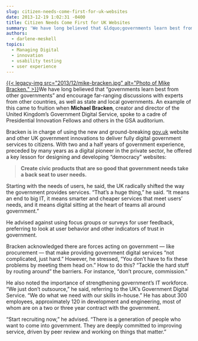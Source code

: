 ```yaml
---
slug: citizen-needs-come-first-for-uk-websites
date: 2013-12-19 1:02:31 -0400
title: Citizen Needs Come First for UK Websites
summary: 'We have long believed that &ldquo;governments learn best from other governments&rdquo; and encourage far-ranging discussions with experts from other countries, as well as state and local governments.  An example of  this came to fruition when Michael Bracken, creator and director of the United Kingdom’s Government Digital Service, spoke to'
authors:
  - darlene-meskell
topics:
  - Managing Digital
  - innovation
  - usability testing
  - user experience
---
```


<p dir="ltr">
  <a href="https://s3.amazonaws.com/digitalgov/_legacy-img/2013/12/mike-bracken.jpg">{{< legacy-img src="2013/12/mike-bracken.jpg" alt="Photo of Mike Bracken." >}}</a>We have long believed that “governments learn best from other governments” and encourage far-ranging discussions with experts from other countries, as well as state and local governments.  An example of  this came to fruition when <strong>Michael Bracken</strong>, creator and director of the United Kingdom’s Government Digital Service, spoke to a cadre of Presidential Innovation Fellows and others in the GSA auditorium.
</p>

<p dir="ltr">
  Bracken is in charge of using the new and ground-breaking <a href="http://www.gov.uk/">gov.uk</a> website and other UK government innovations to deliver fully digital government services to citizens.  With two and a half years of government experience, preceded by many years as a digital pioneer in the private sector, he offered a key lesson for designing and developing “democracy” websites:
</p>

> <p dir="ltr">
>   <strong>Create civic products that are so good that government needs take a back seat to user needs.</strong>
> </p>

<p dir="ltr">
  Starting with the needs of users, he said, the UK radically shifted the way the government provides services. “That’s a huge thing,” he said. “It means an end to big IT, it means smarter and cheaper services that meet users’ needs, and it means digital sitting at the heart of teams all around government.”
</p>

<p dir="ltr">
  He advised against using focus groups or surveys for user feedback, preferring to look at user behavior and other indicators of trust in government.
</p>

<p dir="ltr">
  Bracken acknowledged there are forces acting on government — like procurement — that make providing government digital services “not complicated, just hard.”  However, he stressed, “You don’t have to fix these problems by meeting them head on.”  How to do this? “Tackle the hard stuff by routing around” the barriers.  For instance, “don’t procure, commission.”
</p>

<p dir="ltr">
  He also noted the importance of strengthening government’s IT workforce.  “We just don’t outsource,” he said, referring to the UK’s Government Digital Service.  “We do what we need with our skills in-house.”  He has about 300 employees, approximately 120 in development and engineering, most of whom are on a two or three year contract with the government.
</p>

<p dir="ltr">
  “Start recruiting now,” he advised.  “There is a generation of people who want to come into government.  They are deeply committed to improving service, driven by peer review and working on things that matter.”
</p>